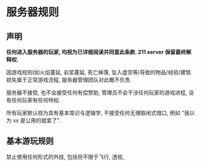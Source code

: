 # 服务器规则

## **声明**

**任何进入服务器的玩家, 均视为已详细阅读并同意此条款. 211 server 保留最终解释权.**

因游戏规则\(如火焰蔓延, 岩浆蔓延, 死亡掉落, 坠入虚空等\)导致的物品/经验/建筑损失属于正常游戏流程, 服务器管理团队对此概不负责.

服务器不接受, 也不会接受任何有偿赞助, 管理员不会干涉任何玩家的游戏进程, 没有任何玩家有任何特权.

所有玩家默认视为具有基本常识与逻辑学, 不接受任何无理取闹式借口, 例如 "我以为 xx 是公用的就拿了".

## 基本游玩规则

禁止使用任何形式的外挂, 包括但不限于飞行, 透视,

